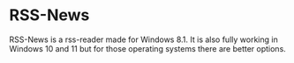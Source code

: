 # RSS-News
RSS-News is a rss-reader made for Windows 8.1. It is also fully working in Windows 10 and 11 but for those operating systems there are better options.
